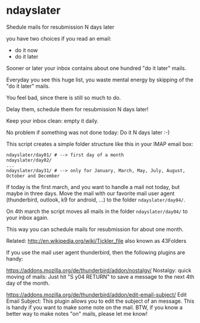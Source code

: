 # ndayslater
Shedule mails for resubmission N days later

you have two choices if you read an email:

 - do it now
 - do it later

Sooner or later your inbox contains about one hundred "do it later" mails.

Everyday you see this huge list, you waste mental energy by skipping of the "do it later" mails.

You feel bad, since there is still so much to do.

Delay them, schedule them for resubmission N days later!

Keep your inbox clean: empty it daily.

No problem if something was not done today: Do it N days later :-)

This script creates a simple folder structure like this in your IMAP email box:

```
ndayslater/day01/ # --> first day of a month
ndayslater/day02/
...
ndayslater/day31/ # --> only for January, March, May, July, August, October and December 
```
If today is the first march, and you want to handle a mail not today, but maybe in three days. Move the mail with our favorite mail user agent (thunderbird, outlook, k9 for android, ...) to the folder `ndayslater/day04/`.

On 4th march the script moves all mails in the folder `ndayslater/day04/` to your inbox again.

This way you can schedule mails for resubmission for about one month.

Related: http://en.wikipedia.org/wiki/Tickler_file also known as 43Folders

If you use the mail user agent thunderbird, then the following plugins are handy:

https://addons.mozilla.org/de/thunderbird/addon/nostalgy/ Nostalgy: quick moving of mails: Just hit "S y04 RETURN" to save a message to the next 4th day of the month.

https://addons.mozilla.org/de/thunderbird/addon/edit-email-subject/ Edit Email Subject: This plugin allows you to edit the subject of an message. This is handy if you want to make some note  on the mail. BTW, if you know a better way to make notes "on" mails, please let me know!






